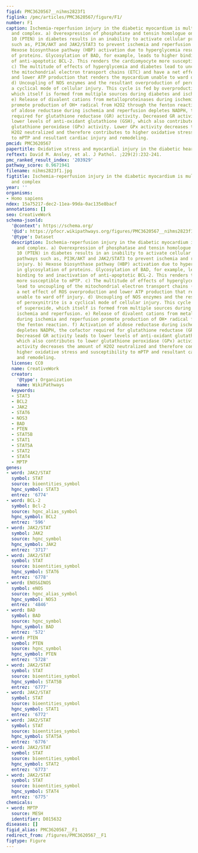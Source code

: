 ```yaml
---
figid: PMC3620567__nihms2823f1
figlink: /pmc/articles/PMC3620567/figure/F1/
number: F1
caption: Ischemia-reperfusion injury in the diabetic myocardium is multi-factorial
  and complex. a) Overexpression of phosphatase and tensin homologue on chromosome
  10 (PTEN) in diabetes results in an inability to activate cellular protective pathways
  such as, PI3K/AKT and JAK2/STAT3 to prevent ischemia and reperfusion injury. b)
  Hexose biosynthase pathway (HBP) activation due to hyperglycemia results in glycosylation
  of proteins. Glycosylation of BAD, for example, leads to higher binding to and inactivation
  of anti-apoptotic BCL-2. This renders the cardiomyocyte more susceptible to mPTP.
  c) The multitude of effects of hyperglycemia and diabetes lead to uncoupling of
  the mitochondrial electron transport chains (ETC) and have a net effect of ROS overproduction
  and lower ATP production that renders the myocardium unable to ward off injury.
  d) Uncoupling of NOS enzymes and the resultant overproduction of peroxynitrite is
  a cyclical mode of cellular injury. This cycle is fed by overproduction of superoxide,
  which itself is formed from multiple sources during diabetes and ischemia and reperfusion.
  e) Release of divalent cations from metalloproteinases during ischemia and reperfusion
  promote production of OH• radical from H2O2 through the fenton reaction. f) Activation
  of aldose reductase during ischemia and reperfusion depletes NADPH, the cofactor
  required for glutathione reductase (GR) activity. Decreased GR activity leads to
  lower levels of anti-oxidant glutathione (GSH), which also contributes to lower
  glutathione peroxidase (GPx) activity. Lower GPx activity decreases the amount of
  H2O2 neutralized and therefore contributes to higher oxidative stress and susceptibility
  to mPTP and resultant cardiac injury and remodeling.
pmcid: PMC3620567
papertitle: Oxidative stress and myocardial injury in the diabetic heart.
reftext: David M. Ansley, et al. J Pathol. ;229(2):232-241.
pmc_ranked_result_index: '203929'
pathway_score: 0.9671941
filename: nihms2823f1.jpg
figtitle: Ischemia-reperfusion injury in the diabetic myocardium is multi-factorial
  and complex
year: ''
organisms:
- Homo sapiens
ndex: 15a75217-dec2-11ea-99da-0ac135e8bacf
annotations: []
seo: CreativeWork
schema-jsonld:
  '@context': https://schema.org/
  '@id': https://pfocr.wikipathways.org/figures/PMC3620567__nihms2823f1.html
  '@type': Dataset
  description: Ischemia-reperfusion injury in the diabetic myocardium is multi-factorial
    and complex. a) Overexpression of phosphatase and tensin homologue on chromosome
    10 (PTEN) in diabetes results in an inability to activate cellular protective
    pathways such as, PI3K/AKT and JAK2/STAT3 to prevent ischemia and reperfusion
    injury. b) Hexose biosynthase pathway (HBP) activation due to hyperglycemia results
    in glycosylation of proteins. Glycosylation of BAD, for example, leads to higher
    binding to and inactivation of anti-apoptotic BCL-2. This renders the cardiomyocyte
    more susceptible to mPTP. c) The multitude of effects of hyperglycemia and diabetes
    lead to uncoupling of the mitochondrial electron transport chains (ETC) and have
    a net effect of ROS overproduction and lower ATP production that renders the myocardium
    unable to ward off injury. d) Uncoupling of NOS enzymes and the resultant overproduction
    of peroxynitrite is a cyclical mode of cellular injury. This cycle is fed by overproduction
    of superoxide, which itself is formed from multiple sources during diabetes and
    ischemia and reperfusion. e) Release of divalent cations from metalloproteinases
    during ischemia and reperfusion promote production of OH• radical from H2O2 through
    the fenton reaction. f) Activation of aldose reductase during ischemia and reperfusion
    depletes NADPH, the cofactor required for glutathione reductase (GR) activity.
    Decreased GR activity leads to lower levels of anti-oxidant glutathione (GSH),
    which also contributes to lower glutathione peroxidase (GPx) activity. Lower GPx
    activity decreases the amount of H2O2 neutralized and therefore contributes to
    higher oxidative stress and susceptibility to mPTP and resultant cardiac injury
    and remodeling.
  license: CC0
  name: CreativeWork
  creator:
    '@type': Organization
    name: WikiPathways
  keywords:
  - STAT3
  - BCL2
  - JAK2
  - STAT6
  - NOS3
  - BAD
  - PTEN
  - STAT5B
  - STAT1
  - STAT5A
  - STAT2
  - STAT4
  - MPTP
genes:
- word: JAK2/STAT
  symbol: STAT
  source: bioentities_symbol
  hgnc_symbol: STAT3
  entrez: '6774'
- word: BCL-2
  symbol: Bcl-2
  source: hgnc_alias_symbol
  hgnc_symbol: BCL2
  entrez: '596'
- word: JAK2/STAT
  symbol: JAK2
  source: hgnc_symbol
  hgnc_symbol: JAK2
  entrez: '3717'
- word: JAK2/STAT
  symbol: STAT
  source: bioentities_symbol
  hgnc_symbol: STAT6
  entrez: '6778'
- word: ENOS&INOS
  symbol: eNOS
  source: hgnc_alias_symbol
  hgnc_symbol: NOS3
  entrez: '4846'
- word: BAD
  symbol: BAD
  source: hgnc_symbol
  hgnc_symbol: BAD
  entrez: '572'
- word: PTEN
  symbol: PTEN
  source: hgnc_symbol
  hgnc_symbol: PTEN
  entrez: '5728'
- word: JAK2/STAT
  symbol: STAT
  source: bioentities_symbol
  hgnc_symbol: STAT5B
  entrez: '6777'
- word: JAK2/STAT
  symbol: STAT
  source: bioentities_symbol
  hgnc_symbol: STAT1
  entrez: '6772'
- word: JAK2/STAT
  symbol: STAT
  source: bioentities_symbol
  hgnc_symbol: STAT5A
  entrez: '6776'
- word: JAK2/STAT
  symbol: STAT
  source: bioentities_symbol
  hgnc_symbol: STAT2
  entrez: '6773'
- word: JAK2/STAT
  symbol: STAT
  source: bioentities_symbol
  hgnc_symbol: STAT4
  entrez: '6775'
chemicals:
- word: MPTP
  source: MESH
  identifier: D015632
diseases: []
figid_alias: PMC3620567__F1
redirect_from: /figures/PMC3620567__F1
figtype: Figure
---
```

